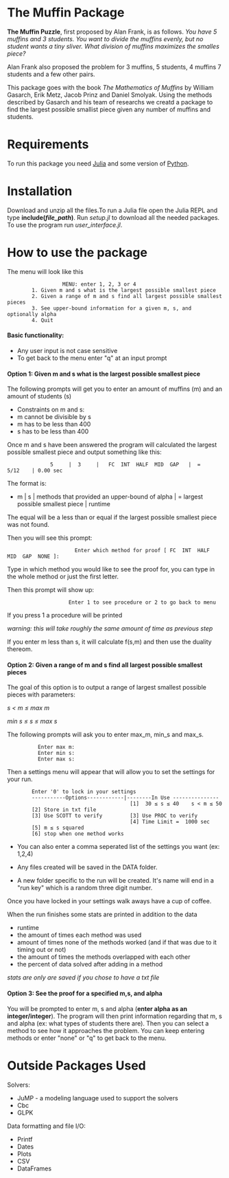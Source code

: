 # The Muffin Package
**The Muffin Puzzle**, first proposed by Alan Frank, is as follows.
*You have 5 muffins and 3 students. You want to divide the muffins evenly, but no student wants a tiny sliver. What division of muffins maximizes the smalles piece?*

Alan Frank also proposed the problem for 3 muffins, 5 students, 4 muffins 7 students and a few other pairs. 

This package goes with the book *The Mathematics of Muffins* by William Gasarch, Erik Metz, Jacob Prinz and Daniel Smolyak. Using the methods described by Gasarch and his team of researchs we creatd a package to find the largest possible smallist piece given any number of muffins and students.  


# Requirements
To run this package you need [Julia](https://julialang.org/downloads/) and some version of [Python](https://www.python.org/downloads/).

# Installation
Download and unzip all the files.To run a Julia file open the Julia REPL and type **include(*file_path*)**. Run *setup.jl* to download all the needed packages. To use the program run *user_interface.jl*.

# How to use the package
The menu will look like this

                      MENU: enter 1, 2, 3 or 4
            1. Given m and s what is the largest possible smallest piece
            2. Given a range of m and s find all largest possible smallest pieces
            3. See upper-bound information for a given m, s, and optionally alpha
            4. Quit

#### Basic functionality:
   * Any user input is not case sensitive
   * To get back to the menu enter "q" at an input prompt
#### Option 1: Given m and s what is the largest possible smallest piece
The following prompts will get you to enter an amount of muffins (m) and an amount of students (s)

* Constraints on m and s: 
* m cannot be divisible by s
* m has to be less than 400
* s has to be less than 400  

Once m and s have been answered the program will calculated the largest possible smallest piece and output something like this:

                  5     |  3     |   FC  INT  HALF  MID  GAP   |  =      5/12    | 0.00 sec
                  
The format is:

* m     |  s     |   methods that provided an upper-bound of alpha   | = largest possible smallest piece    | runtime

The equal will be a less than or equal if the largest possible smallest piece was not found. 

Then you will see this prompt:
                                   
                          Enter which method for proof [ FC  INT  HALF  MID  GAP  NONE ]: 
                          
Type in which method you would like to see the proof for, you can type in the whole method or just the first letter. 

Then this prompt will show up:

                        Enter 1 to see procedure or 2 to go back to menu      
                        
If you press 1 a procedure will be printed 

*warning: this will take roughly the same amount of time as previous step*   

If you enter m less than s, it will calculate f(s,m) and then use the duality thereom. 
<!---
**Example run   m = 11   s = 5**

            Enter m: 11
            Enter s: 5
              11    |  5     |   INT  HALF  MID  GAP   |  =     13/30    | 0.01 sec

            Enter which method for proof [ INT  HALF  MID  GAP  NONE ]: m

            MID proof of upperbound
            ***********************************************

            m  = 11  s = 5
            2 5-students    3 4-students    10 5-shares     12 4-shares
            Numbers assumed to have denominator: 30

            SPLIT THE 4 SHARES

                 (    10   5-shares   )    |    (  2   small  4-shares )         (  10  large  4-shares  )
                13                   14        15                     15        16                      17

            SPLIT THE 4 SHARES AGAIN

                 (   1    4-shares    |    1    4-shares   )         (  10  large  4-shares  )
                15                   15                   15        16                      17

            Possible muffin distributions
            ( 3 3 3 3 )
            System of equations = [1, 1, 10, 3]
            4×1 Array{Int64,2}:
             0
             0
             4
             1
            No solution on the Naturals
            alpha ≤ 13/30
            ***********************************************

            Enter 1 to see procedure or 2 to go back to menu
            1

            Procedure for f(11, 5) = 13/30
            ***********************************************
            All numbers assumed to have denominator: 30
            Cut 8 muffins {  13  17  }
            Cut 2 muffins {  14  16  }
            Cut 1 muffins {  15  15  }

            Give 2 students {  13  13  13  13  14  }
            Give 2 students {  15  17  17  17  }
            Give 1 students {  16  16  17  17  }
            ***********************************************
            --->
#### Option 2: Given a range of m and s find all largest possible smallest pieces
  The goal of this option is to output a range of largest smallest possible pieces with parameters:
  
  
  *s < m ≤ max m*     
  
  *min s ≤ s ≤ max s*    
  
  The following prompts will ask you to enter max_m, min_s and max_s. 
   
              Enter max m: 
              Enter min s: 
              Enter max s: 

  
  Then a settings menu will appear that will allow you to set the settings for your run.
  
            Enter '0' to lock in your settings
            -----------Options------------|--------In Use ---------------
                                            [1]  30 ≤ s ≤ 40    s < m ≤ 50
            [2] Store in txt file
            [3] Use SCOTT to verify         [3] Use PROC to verify
                                            [4] Time Limit =  1000 sec
            [5] m ≤ s squared
            [6] stop when one method works

  
  * You can also enter a comma seperated list of the settings you want (ex: 1,2,4)
 
  * Any files created will be saved in the DATA folder.
  
  * A new folder specific to the run will be created. It's name will end in a "run key" which is a random three digit number. 
  
  Once you have locked in your settings walk aways have a cup of coffee.
  
  When the run finishes some stats are printed in addition to the data
  
* runtime
* the amount of times each method was used
* amount of times none of the methods worked (and if that was due to it timing out or not)
* the amount of times the methods overlapped with each other
* the percent of data solved after adding in a method
  
 *stats are only are saved if you chose to have a txt file*
 <!---
 **Example run  20 ≤ s ≤ 25    s < m ≤ 30**
 
 
             Enter '0' to lock in your settings
            -----------Options------------|--------In Use ---------------
                                            [1]  20 ≤ s ≤ 25    s < m ≤ 30
            [2] Store in txt file
            [3] Use SCOTT to verify         [3] Use PROC to verify
                                            [4] Time Limit =  1000 sec
            [5] m ≤ s squared
            [6] stop when one method works
            0


               m    |   s    |                   Method(s)                  |        α        |       runtime
            ------------------------------------------------------------------------------------------------------
              21    |  20    |   FC  INT                  MID  GAP          |  =      7/20    | 0.23 sec
              23    |  20    |       INT  HALF  EBM  HBM  MID  GAP          |  =      7/20    | 0.04 sec
              27    |  20    |   FC             EBM                         |  =      1/3     | 0.02 sec
              29    |  20    |   FC             EBM                         |  =      1/3     | 0.02 sec
              22    |  21    |                  EBM                         |  =      1/3     | 0.01 sec
              23    |  21    |                  EBM  HBM  MID  GAP          |  =     29/84    | 0.11 sec
              25    |  21    |       INT  HALF  EBM                         |  =      1/3     | 0.01 sec
              26    |  21    |       INT             HBM  MID  GAP          |  =     22/63    | 0.03 sec
              29    |  21    |   FC             EBM                         |  =      1/3     | 0.01 sec
              23    |  22    |                  EBM  HBM       GAP          |  =     15/44    | 0.23 sec
              25    |  22    |                       HBM       GAP          |  =     23/66    | 0.07 sec
              27    |  22    |       INT  HALF  EBM  HBM  MID  GAP          |  =      4/11    | 0.33 sec
              29    |  22    |   FC  INT        EBM       MID  GAP          |  =     15/44    | 0.27 sec
              24    |  23    |   FC  INT                  MID  GAP          |  =      8/23    | 0.11 sec
              25    |  23    |                  EBM                         |  =      1/3     | 0.01 sec
              26    |  23    |       INT        EBM       MID               |  =      8/23    | 0.04 sec
              27    |  23    |       INT  HALF  EBM                         |  =      1/3     | 0.01 sec
              28    |  23    |       INT  HALF  EBM       MID  GAP          |  =     33/92    | 0.07 sec
              29    |  23    |                                 GAP          |  =     49/138   | 0.05 sec
              30    |  23    |   FC  INT        EBM       MID  GAP          |  =      8/23    | 0.09 sec
              25    |  24    |                  EBM                         |  =      1/3     | 0.01 sec
              29    |  24    |       INT  HALF  EBM       MID  GAP          |  =     17/48    | 0.04 sec
              26    |  25    |                  EBM  HBM       GAP          |  =     17/50    | 0.32 sec
              27    |  25    |                  EBM       MID  GAP          |  =     17/50    | 0.15 sec
              28    |  25    |       INT        EBM                         |  =      1/3     | 0.01 sec
              29    |  25    |       INT  HALF  EBM       MID  GAP          |  =     17/50    | 0.15 sec

            ---------------- STATS ----------------
            Total time:  00:00:2.47

            Amount of times each method produced the correct alpha
            FC: 7/26 ==> 26.92 %
            HALF: 7/26 ==> 26.92 %
            INT: 14/26 == >53.85 %
            MID: 13/26 ==> 50.00 %
            EBM: 21/26 ==> 80.77 %
            HBM: 7/26 ==> 26.92 %
            GAP:16/26 ==>  61.54 %
            TRAIN: 0/26 ==> 0.00 %

            Amount of times the correct alpha was not found
            TIME OUT [1000 sec]: 0/26 ==> 0.00 %
            Incorrect upper-bound: 0/26 ==> 0.00 %


            Amount of times methods overlapped:
             FC  INT                  MID  GAP         ==> 2/26.0 = 7.69%
                            EBM  HBM       GAP         ==> 2/26.0 = 7.69%
                            EBM  HBM  MID  GAP         ==> 1/26.0 = 3.85%
                 INT        EBM                        ==> 1/26.0 = 3.85%
             FC             EBM                        ==> 3/26.0 = 11.54%
                 INT  HALF  EBM                        ==> 2/26.0 = 7.69%
                 INT  HALF  EBM  HBM  MID  GAP         ==> 2/26.0 = 7.69%
                 INT        EBM       MID              ==> 1/26.0 = 3.85%
                                 HBM       GAP         ==> 1/26.0 = 3.85%
             FC  INT        EBM       MID  GAP         ==> 2/26.0 = 7.69%
                            EBM       MID  GAP         ==> 1/26.0 = 3.85%
                 INT             HBM  MID  GAP         ==> 1/26.0 = 3.85%
                            EBM                        ==> 3/26.0 = 11.54%
                                           GAP         ==> 1/26.0 = 3.85%
                 INT  HALF  EBM       MID  GAP         ==> 3/26.0 = 11.54%

            Percentage of correct alphas found adding in methods one by one:
            FC    =>    7/26.0 = 26.92%

            FC HALF    =>    14/26.0 = 53.85%

            FC HALF INT    =>    17/26.0 = 65.38%

            FC HALF INT MID    =>    19/26.0 = 73.08%

            FC HALF INT MID EBM    =>    24/26.0 = 92.31%

            FC HALF INT MID EBM HBM    =>    25/26.0 = 96.15%

            FC HALF INT MID EBM HBM GAP    =>    26/26.0 = 100.0%

            FC HALF INT MID EBM HBM GAP TRAIN    =>    26/26.0 = 100.0%

--->
 
#### Option 3: See the proof for a specified m,s, and alpha

You will be prompted to enter m, s and alpha (**enter alpha as an integer/integer**). The program will then print information regarding that m, s and alpha (ex: what types of students there are). Then you can select a method to see how it approaches the problem. You can keep entering methods or enter "none" or "q" to get back to the menu. 
<!---
**Example Run   m = 5   s = 3   alpha = 5/12**

            Enter m: 5
            Enter s: 3
            Enter alpha [x/y] or 0: 5/12


                There are 4-students and 3-students
                There are 1 4-students and 2 3-students

            m  = 5  s = 3
            1 4-students    2 3-students    4 4-shares      6 3-shares
            Numbers assumed to have denominator: 12

            SPLIT THE 3 SHARES

                 (    4    4-shares   )    |    (  2   small  3-shares )         (  4   large  3-shares  )
                5                    5         6                      6         7                       7

            SPLIT THE 3 SHARES AGAIN

                 (   1    3-shares    |    1    3-shares   )         (  4   large  3-shares  )
                6                    6                    6         7                       7

              Enter a method to see it's proof or 'none' to go back to menu [FC INT HALF EBM HBM MID GAP TRAIN NONE]
            f

            FC proof of upperbound
            ***********************************************
            max{ 1/3, min{5/3 * 1/4 , 1- 5/3 * 1/3}
            = max{1/3, 5/12}
            = 5/12
            ***********************************************
              Enter a method to see it's proof or 'none' to go back to menu [FC INT HALF EBM HBM MID GAP TRAIN NONE]
            i

            INT proof of upperbound
            ***********************************************
            m  = 5  s = 3
            1 4-students    2 3-students    4 4-shares      6 3-shares
            Numbers assumed to have denominator: 12

            SPLIT THE 3 SHARES

                 (    4    4-shares   )    |    (  2   small  3-shares )         (  4   large  3-shares  )
                5                    5         6                      6         7                       7

            0 small shares and 3 large shares works
            Need at least 3 large shares
            2 students need at least 3 large shares, but there are only 4 large shares, so alpha ≤ 5/12
--->

# Outside Packages Used
Solvers:
<ul>
  <li> JuMP - a modeling language used to support the solvers</li>
  <li>Cbc</li>
  <li>GLPK</li>
</ul>
Data formatting and file I/O: 
<ul>
  <li>Printf</li>
  <li>Dates</li> 
  <li>Plots</li>
  <li>CSV</li>
  <li>DataFrames</li>
 </ul>
